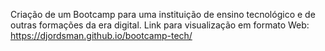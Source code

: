 Criação de um Bootcamp para uma instituição de ensino tecnológico e de outras formações da era digital. 
Link para visualização em formato Web: 
https://djordsman.github.io/bootcamp-tech/
